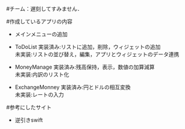 #チーム：遅刻してすみません．

#作成しているアプリの内容
* メインメニューの追加

* ToDoList
	実装済み:リストに追加，削除，ウィジェットの追加  
	未実装:リストの並び替え，編集，アプリとウィジェットのデータ連携

* MoneyManage
	実装済み:残高保持，表示，数値の加算減算  
	未実装:内訳のリスト化

* ExchangeMonney
	実装済み:円とドルの相互変換  
	未実装:レートの入力

#参考にしたサイト
* 逆引きswift